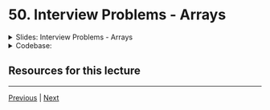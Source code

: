 # 50. Interview Problems - Arrays

<details>
  <summary> Slides: Interview Problems - Arrays </summary>

<p align="center" >
    <img src="https://python-ds.s3.us-west-1.amazonaws.com/Python-for-Data-Structures-Algorithms-and-Interviews/images/50_Interview-Problems-Arrays.png" width="90%" > 
    <img src="https://python-ds.s3.us-west-1.amazonaws.com/Python-for-Data-Structures-Algorithms-and-Interviews/images/50_Interview-Problems-Arrays_2.png" width="90%" > 
    <img src="https://python-ds.s3.us-west-1.amazonaws.com/Python-for-Data-Structures-Algorithms-and-Interviews/images/50_Interview-Problems-Arrays_3.png" width="90%" > 
    <img src="https://python-ds.s3.us-west-1.amazonaws.com/Python-for-Data-Structures-Algorithms-and-Interviews/images/50_Interview-Problems-Arrays_4.png" width="90%" > 
    <img src="https://python-ds.s3.us-west-1.amazonaws.com/Python-for-Data-Structures-Algorithms-and-Interviews/images/50_Interview-Problems-Arrays_5.png" width="90%" > 
    <img src="https://python-ds.s3.us-west-1.amazonaws.com/Python-for-Data-Structures-Algorithms-and-Interviews/images/50_Interview-Problems-Arrays_6.png" width="90%" > 
    <img src="https://python-ds.s3.us-west-1.amazonaws.com/Python-for-Data-Structures-Algorithms-and-Interviews/images/50_Interview-Problems-Arrays_7.png" width="90%" > 
    <img src="https://python-ds.s3.us-west-1.amazonaws.com/Python-for-Data-Structures-Algorithms-and-Interviews/images/50_Interview-Problems-Arrays_8.png" width="90%" > 

</p> 

</details>

<details>
  <summary> Codebase: </summary>

-   [Array-Sequences-Interview-Questions](../../codebase/python-ds-interview/02-array-sequences/Array-Sequences-Interview-Questions/)

-   [Array Sequences Interview Questions](https://github.com/jmportilla/Python-for-Algorithms--Data-Structures--and-Interviews/tree/master/02-Array%20Sequences/Array%20Sequences%20Interview%20Questions)

</details>

##  Resources for this lecture



---

[Previous](./49_Amortization.md) | [Next](./51_Anagram-Check-Interview-Problem.md)